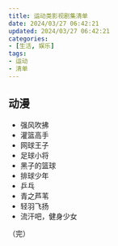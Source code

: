 ```yaml
---
title: 运动类影视剧集清单
date: 2024/03/27 06:42:21
updated: 2024/03/27 06:42:21
categories:
- [生活, 娱乐]
tags:
- 运动
- 清单
---
```


## 动漫

- 强风吹拂
- 灌篮高手
- 网球王子
- 足球小将
- 黑子的篮球
- 排球少年
- 乒乓
- 青之芦苇
- 轻羽飞扬
- 流汗吧，健身少女


（完）